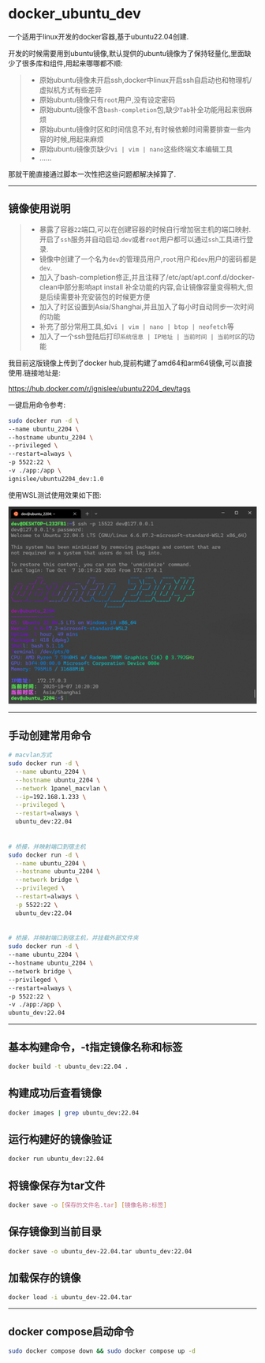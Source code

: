 # docker_ubuntu_dev
一个适用于linux开发的docker容器,基于ubuntu22.04创建.

开发的时候需要用到ubuntu镜像,默认提供的ubuntu镜像为了保持轻量化,里面缺少了很多库和组件,用起来哪哪都不顺:

> - 原始ubuntu镜像未开启ssh,docker中linux开启ssh自启动也和物理机/虚拟机方式有些差异
> - 原始ubuntu镜像只有`root`用户,没有设定密码
> - 原始ubuntu镜像不含`bash-completion`包,缺少`Tab`补全功能用起来很麻烦
> - 原始ubuntu镜像时区和时间信息不对,有时候依赖时间需要排查一些内容的时候,用起来麻烦
> - 原始ubuntu镜像页缺少`vi | vim | nano`这些终端文本编辑工具
> - ......

那就干脆直接通过脚本一次性把这些问题都解决掉算了.

------

## 镜像使用说明

> - 暴露了容器`22`端口,可以在创建容器的时候自行增加宿主机的端口映射.开启了`ssh`服务并自动启动.`dev`或者`root`用户都可以通过`ssh`工具进行登录.
> - 镜像中创建了一个名为`dev`的管理员用户,`root`用户和`dev`用户的密码都是`dev`.
> - 加入了bash-completion修正,并且注释了/etc/apt/apt.conf.d/docker-clean中部分影响apt install <tab> <tab>补全功能的内容,会让镜像容量变得稍大,但是后续需要补充安装包的时候更方便
> - 加入了时区设置到Asia/Shanghai,并且加入了每小时自动同步一次时间的功能
> - 补充了部分常用工具,如`vi | vim | nano | btop | neofetch`等
> - 加入了一个ssh登陆后打印`系统信息 | IP地址 | 当前时间 | 当前时区`的功能

我目前这版镜像上传到了docker hub,提前构建了amd64和arm64镜像,可以直接使用.链接地址是:

https://hub.docker.com/r/ignislee/ubuntu2204_dev/tags

一键启用命令参考:

```bash
sudo docker run -d \
--name ubuntu_2204 \
--hostname ubuntu_2204 \
--privileged \
--restart=always \
-p 5522:22 \
-v ./app:/app \
ignislee/ubuntu2204_dev:1.0
```

使用WSL测试使用效果如下图:

![image-20251007102232750](./README.assets/image-20251007102232750.png)

------

## 手动创建常用命令

```bash
# macvlan方式
sudo docker run -d \
  --name ubuntu_2204 \
  --hostname ubuntu_2204 \
  --network 1panel_macvlan \
  --ip=192.168.1.233 \
  --privileged \
  --restart=always \
  ubuntu_dev:22.04


# 桥接，并映射端口到宿主机
sudo docker run -d \
  --name ubuntu_2204 \
  --hostname ubuntu_2204 \
  --network bridge \
  --privileged \
  --restart=always \
  -p 5522:22 \
  ubuntu_dev:22.04


# 桥接，并映射端口到宿主机，并挂载外部文件夹
sudo docker run -d \
--name ubuntu_2204 \
--hostname ubuntu_2204 \
--network bridge \
--privileged \
--restart=always \
-p 5522:22 \
-v ./app:/app \
ubuntu_dev:22.04
```



------

## 基本构建命令，-t指定镜像名称和标签
```bash
docker build -t ubuntu_dev:22.04 .
```



## 构建成功后查看镜像
```bash
docker images | grep ubuntu_dev:22.04
```



## 运行构建好的镜像验证

```bash
docker run ubuntu_dev:22.04
```



## 将镜像保存为tar文件

```bash
docker save -o [保存的文件名.tar] [镜像名称:标签]
```



## 保存镜像到当前目录

```bash
docker save -o ubuntu_dev-22.04.tar ubuntu_dev:22.04
```



## 加载保存的镜像

```bash
docker load -i ubuntu_dev-22.04.tar
```



------

## docker compose启动命令

```bash
sudo docker compose down && sudo docker compose up -d
```

